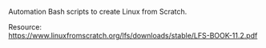 Automation Bash scripts to create Linux from Scratch.  
  
Resource:  
https://www.linuxfromscratch.org/lfs/downloads/stable/LFS-BOOK-11.2.pdf